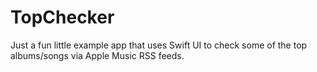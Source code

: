 # TopChecker
Just a fun little example app that uses Swift UI to check some of the top albums/songs via Apple Music RSS feeds. 

